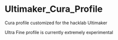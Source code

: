 Ultimaker_Cura_Profile
======================

Cura profile customized for the hacklab Ultimaker

Ultra Fine profile is currently extremely experimental
